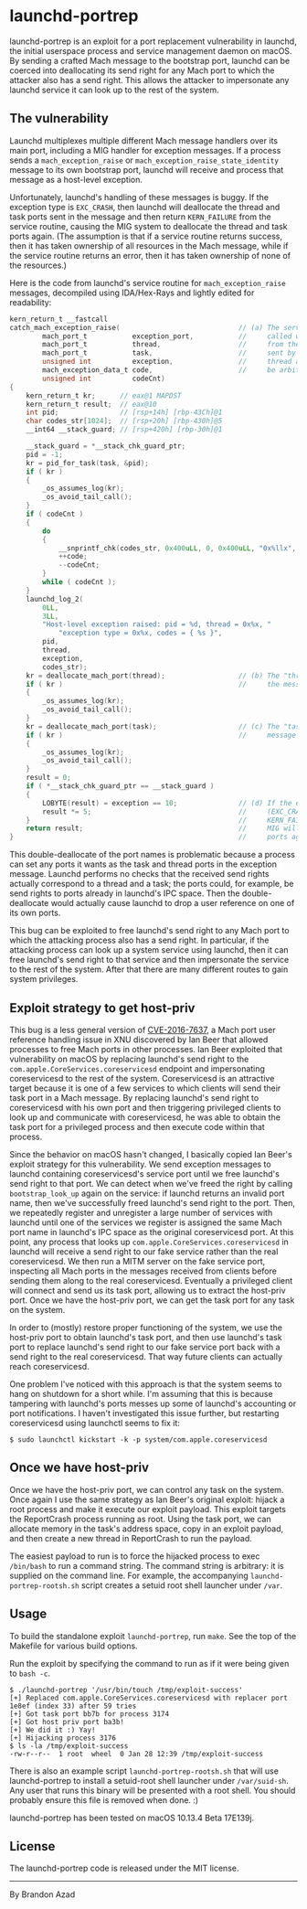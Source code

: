 launchd-portrep
===================================================================================================

<!-- Brandon Azad -->

launchd-portrep is an exploit for a port replacement vulnerability in launchd, the initial
userspace process and service management daemon on macOS. By sending a crafted Mach message to the
bootstrap port, launchd can be coerced into deallocating its send right for any Mach port to which
the attacker also has a send right. This allows the attacker to impersonate any launchd service it
can look up to the rest of the system.


The vulnerability
---------------------------------------------------------------------------------------------------

Launchd multiplexes multiple different Mach message handlers over its main port, including a MIG
handler for exception messages. If a process sends a `mach_exception_raise` or
`mach_exception_raise_state_identity` message to its own bootstrap port, launchd will receive and
process that message as a host-level exception.

Unfortunately, launchd's handling of these messages is buggy. If the exception type is `EXC_CRASH`,
then launchd will deallocate the thread and task ports sent in the message and then return
`KERN_FAILURE` from the service routine, causing the MIG system to deallocate the thread and task
ports again. (The assumption is that if a service routine returns success, then it has taken
ownership of all resources in the Mach message, while if the service routine returns an error, then
it has taken ownership of none of the resources.)

Here is the code from launchd's service routine for `mach_exception_raise` messages, decompiled
using IDA/Hex-Rays and lightly edited for readability:

```c
kern_return_t __fastcall
catch_mach_exception_raise(                             // (a) The service routine is
        mach_port_t           exception_port,           //     called with values directly
        mach_port_t           thread,                   //     from the Mach message
        mach_port_t           task,                     //     sent by the client. The
        unsigned int          exception,                //     thread and task ports could
        mach_exception_data_t code,                     //     be arbitrary send rights.
        unsigned int          codeCnt)
{
    kern_return_t kr;      // eax@1 MAPDST
    kern_return_t result;  // eax@10
    int pid;               // [rsp+14h] [rbp-43Ch]@1
    char codes_str[1024];  // [rsp+20h] [rbp-430h]@5
    __int64 __stack_guard; // [rsp+420h] [rbp-30h]@1

    __stack_guard = *__stack_chk_guard_ptr;
    pid = -1;
    kr = pid_for_task(task, &pid);
    if ( kr )
    {
        _os_assumes_log(kr);
        _os_avoid_tail_call();
    }
    if ( codeCnt )
    {
        do
        {
            __snprintf_chk(codes_str, 0x400uLL, 0, 0x400uLL, "0x%llx", *code);
            ++code;
            --codeCnt;
        }
        while ( codeCnt );
    }
    launchd_log_2(
        0LL,
        3LL,
        "Host-level exception raised: pid = %d, thread = 0x%x, "
            "exception type = 0x%x, codes = { %s }",
        pid,
        thread,
        exception,
        codes_str);
    kr = deallocate_mach_port(thread);                  // (b) The "thread" port sent in
    if ( kr )                                           //     the message is deallocated.
    {
        _os_assumes_log(kr);
        _os_avoid_tail_call();
    }
    kr = deallocate_mach_port(task);                    // (c) The "task" port sent in the
    if ( kr )                                           //     message is deallocated.
    {
        _os_assumes_log(kr);
        _os_avoid_tail_call();
    }
    result = 0;
    if ( *__stack_chk_guard_ptr == __stack_guard )
    {
        LOBYTE(result) = exception == 10;               // (d) If the exception type is 10
        result *= 5;                                    //     (EXC_CRASH), then an error
    }                                                   //     KERN_FAILURE is returned.
    return result;                                      //     MIG will deallocate the
}                                                       //     ports again.
```

This double-deallocate of the port names is problematic because a process can set any ports it
wants as the task and thread ports in the exception message. Launchd performs no checks that the
received send rights actually correspond to a thread and a task; the ports could, for example, be
send rights to ports already in launchd's IPC space. Then the double-deallocate would actually
cause launchd to drop a user reference on one of its own ports.

This bug can be exploited to free launchd's send right to any Mach port to which the attacking
process also has a send right. In particular, if the attacking process can look up a system service
using launchd, then it can free launchd's send right to that service and then impersonate the
service to the rest of the system. After that there are many different routes to gain system
privileges.


Exploit strategy to get host-priv
---------------------------------------------------------------------------------------------------

This bug is a less general version of [CVE-2016-7637], a Mach port user reference handling issue in
XNU discovered by Ian Beer that allowed processes to free Mach ports in other processes. Ian Beer
exploited that vulnerability on macOS by replacing launchd's send right to the
`com.apple.CoreServices.coreservicesd` endpoint and impersonating coreservicesd to the rest of the
system. Coreservicesd is an attractive target because it is one of a few services to which clients
will send their task port in a Mach message. By replacing launchd's send right to coreservicesd
with his own port and then triggering privileged clients to look up and communicate with
coreservicesd, he was able to obtain the task port for a privileged process and then execute code
within that process.

[CVE-2016-7637]: https://bugs.chromium.org/p/project-zero/issues/detail?id=959

Since the behavior on macOS hasn't changed, I basically copied Ian Beer's exploit strategy for this
vulnerability. We send exception messages to launchd containing coreservicesd's service port until
we free launchd's send right to that port. We can detect when we've freed the right by calling
`bootstrap_look_up` again on the service: if launchd returns an invalid port name, then we've
successfully freed launchd's send right to the port. Then, we repeatedly register and unregister a
large number of services with launchd until one of the services we register is assigned the same
Mach port name in launchd's IPC space as the original coreservicesd port. At this point, any
process that looks up `com.apple.CoreServices.coreservicesd` in launchd will receive a send right
to our fake service rather than the real coreservicesd. We then run a MITM server on the fake
service port, inspecting all Mach ports in the messages received from clients before sending them
along to the real coreservicesd. Eventually a privileged client will connect and send us its task
port, allowing us to extract the host-priv port. Once we have the host-priv port, we can get the
task port for any task on the system.

In order to (mostly) restore proper functioning of the system, we use the host-priv port to obtain
launchd's task port, and then use launchd's task port to replace launchd's send right to our fake
service port back with a send right to the real coreservicesd. That way future clients can actually
reach coreservicesd.

One problem I've noticed with this approach is that the system seems to hang on shutdown for a
short while. I'm assuming that this is because tampering with launchd's ports messes up some of
launchd's accounting or port notifications. I haven't investigated this issue further, but
restarting coreservicesd using launchctl seems to fix it:

	$ sudo launchctl kickstart -k -p system/com.apple.coreservicesd


Once we have host-priv
---------------------------------------------------------------------------------------------------

Once we have the host-priv port, we can control any task on the system. Once again I use the same
strategy as Ian Beer's original exploit: hijack a root process and make it execute our exploit
payload. This exploit targets the ReportCrash process running as root. Using the task port, we can
allocate memory in the task's address space, copy in an exploit payload, and then create a new
thread in ReportCrash to run the payload.

The easiest payload to run is to force the hijacked process to exec `/bin/bash` to run a command
string. The command string is arbitrary: it is supplied on the command line. For example, the
accompanying `launchd-portrep-rootsh.sh` script creates a setuid root shell launcher under `/var`.


Usage
---------------------------------------------------------------------------------------------------

To build the standalone exploit `launchd-portrep`, run `make`. See the top of the Makefile for
various build options.

Run the exploit by specifying the command to run as if it were being given to `bash -c`.

	$ ./launchd-portrep '/usr/bin/touch /tmp/exploit-success'
	[+] Replaced com.apple.CoreServices.coreservicesd with replacer port 1e8ef (index 33) after 59 tries
	[+] Got task port bb7b for process 3174
	[+] Got host priv port ba3b!
	[+] We did it :) Yay!
	[+] Hijacking process 3176
	$ ls -la /tmp/exploit-success
	-rw-r--r--  1 root  wheel  0 Jan 28 12:39 /tmp/exploit-success

There is also an example script `launchd-portrep-rootsh.sh` that will use launchd-portrep to
install a setuid-root shell launcher under `/var/suid-sh`. Any user that runs this binary will be
presented with a root shell. You should probably ensure this file is removed when done. :)

launchd-portrep has been tested on macOS 10.13.4 Beta 17E139j.


License
---------------------------------------------------------------------------------------------------

The launchd-portrep code is released under the MIT license.


---------------------------------------------------------------------------------------------------

By Brandon Azad
